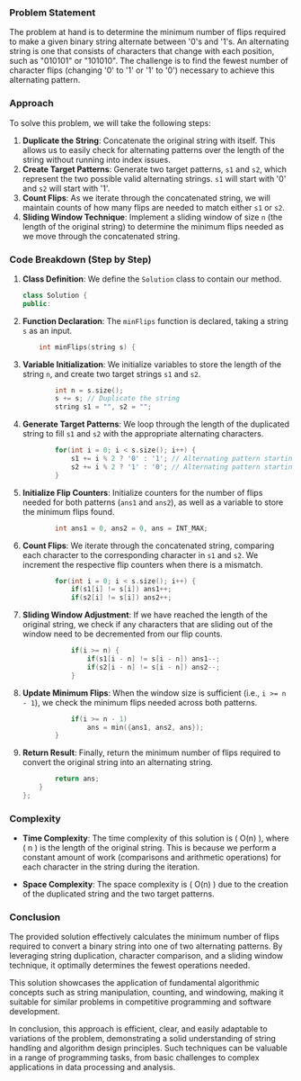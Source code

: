 ### Problem Statement

The problem at hand is to determine the minimum number of flips required to make a given binary string alternate between '0's and '1's. An alternating string is one that consists of characters that change with each position, such as "010101" or "101010". The challenge is to find the fewest number of character flips (changing '0' to '1' or '1' to '0') necessary to achieve this alternating pattern.

### Approach

To solve this problem, we will take the following steps:

1. **Duplicate the String**: Concatenate the original string with itself. This allows us to easily check for alternating patterns over the length of the string without running into index issues.
2. **Create Target Patterns**: Generate two target patterns, `s1` and `s2`, which represent the two possible valid alternating strings. `s1` will start with '0' and `s2` will start with '1'.
3. **Count Flips**: As we iterate through the concatenated string, we will maintain counts of how many flips are needed to match either `s1` or `s2`.
4. **Sliding Window Technique**: Implement a sliding window of size `n` (the length of the original string) to determine the minimum flips needed as we move through the concatenated string.

### Code Breakdown (Step by Step)

1. **Class Definition**: We define the `Solution` class to contain our method.

   ```cpp
   class Solution {
   public:
   ```

2. **Function Declaration**: The `minFlips` function is declared, taking a string `s` as an input.

   ```cpp
       int minFlips(string s) {
   ```

3. **Variable Initialization**: We initialize variables to store the length of the string `n`, and create two target strings `s1` and `s2`.

   ```cpp
           int n = s.size();
           s += s; // Duplicate the string
           string s1 = "", s2 = "";
   ```

4. **Generate Target Patterns**: We loop through the length of the duplicated string to fill `s1` and `s2` with the appropriate alternating characters.

   ```cpp
           for(int i = 0; i < s.size(); i++) {
               s1 += i % 2 ? '0' : '1'; // Alternating pattern starting with '1'
               s2 += i % 2 ? '1' : '0'; // Alternating pattern starting with '0'
           }
   ```

5. **Initialize Flip Counters**: Initialize counters for the number of flips needed for both patterns (`ans1` and `ans2`), as well as a variable to store the minimum flips found.

   ```cpp
           int ans1 = 0, ans2 = 0, ans = INT_MAX;
   ```

6. **Count Flips**: We iterate through the concatenated string, comparing each character to the corresponding character in `s1` and `s2`. We increment the respective flip counters when there is a mismatch.

   ```cpp
           for(int i = 0; i < s.size(); i++) {
               if(s1[i] != s[i]) ans1++;
               if(s2[i] != s[i]) ans2++;
   ```

7. **Sliding Window Adjustment**: If we have reached the length of the original string, we check if any characters that are sliding out of the window need to be decremented from our flip counts.

   ```cpp
               if(i >= n) {
                   if(s1[i - n] != s[i - n]) ans1--;
                   if(s2[i - n] != s[i - n]) ans2--;
               }
   ```

8. **Update Minimum Flips**: When the window size is sufficient (i.e., `i >= n - 1`), we check the minimum flips needed across both patterns.

   ```cpp
               if(i >= n - 1)
                   ans = min({ans1, ans2, ans});
           }
   ```

9. **Return Result**: Finally, return the minimum number of flips required to convert the original string into an alternating string.

   ```cpp
           return ans;
       }
   };
   ```

### Complexity

- **Time Complexity**: The time complexity of this solution is \( O(n) \), where \( n \) is the length of the original string. This is because we perform a constant amount of work (comparisons and arithmetic operations) for each character in the string during the iteration.
  
- **Space Complexity**: The space complexity is \( O(n) \) due to the creation of the duplicated string and the two target patterns.

### Conclusion

The provided solution effectively calculates the minimum number of flips required to convert a binary string into one of two alternating patterns. By leveraging string duplication, character comparison, and a sliding window technique, it optimally determines the fewest operations needed.

This solution showcases the application of fundamental algorithmic concepts such as string manipulation, counting, and windowing, making it suitable for similar problems in competitive programming and software development.

In conclusion, this approach is efficient, clear, and easily adaptable to variations of the problem, demonstrating a solid understanding of string handling and algorithm design principles. Such techniques can be valuable in a range of programming tasks, from basic challenges to complex applications in data processing and analysis.